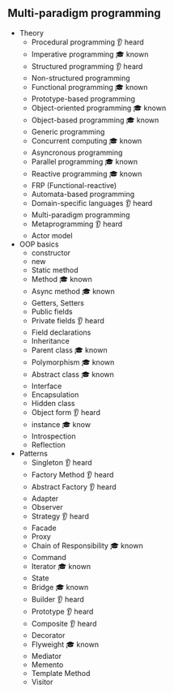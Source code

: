 ## Multi-paradigm programming

- Theory
  - Procedural programming 👂 heard 
  - Imperative programming 🎓 known
  - Structured programming 👂 heard
  - Non-structured programming
  - Functional programming  🎓 known
  - Prototype-based programming
  - Object-oriented programming  🎓 known
  - Object-based programming  🎓 known
  - Generic programming
  - Concurrent computing 🎓 known
  - Asyncronous programming
  - Parallel programming 🎓 known
  - Reactive programming  🎓 known
  - FRP (Functional-reactive)
  - Automata-based programming
  - Domain-specific languages 👂 heard
  - Multi-paradigm programming
  - Metaprogramming 👂 heard
  - Actor model
- OOP basics
  - constructor
  - new
  - Static method
  - Method 🎓 known
  - Async method 🎓 known
  - Getters, Setters
  - Public fields
  - Private fields 👂 heard
  - Field declarations
  - Inheritance
  - Parent class 🎓 known
  - Polymorphism 🎓 known
  - Abstract class 🎓 known
  - Interface
  - Encapsulation
  - Hidden class
  - Object form  👂 heard
  - instance  🎓 know
  - Introspection
  - Reflection
- Patterns
  - Singleton  👂 heard
  - Factory Method  👂 heard
  - Abstract Factory  👂 heard
  - Adapter
  - Observer
  - Strategy  👂 heard
  - Facade
  - Proxy
  - Chain of Responsibility 🎓 known
  - Command
  - Iterator 🎓 known
  - State
  - Bridge 🎓 known
  - Builder  👂 heard
  - Prototype 👂 heard
  - Composite 👂 heard
  - Decorator
  - Flyweight 🎓 known
  - Mediator
  - Memento
  - Template Method 
  - Visitor
